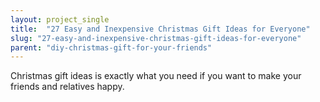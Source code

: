 ```yaml
---
layout: project_single
title:  "27 Easy and Inexpensive Christmas Gift Ideas for Everyone"
slug: "27-easy-and-inexpensive-christmas-gift-ideas-for-everyone"
parent: "diy-christmas-gift-for-your-friends"
---
```

Christmas gift ideas is exactly what you need if you want to make your friends and relatives happy.